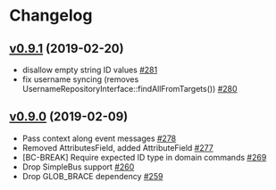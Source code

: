 # Changelog

## [v0.9.1](https://github.com/msgphp/user-eav/tree/v0.9.1) (2019-02-20)

- disallow empty string ID values [\#281](https://github.com/msgphp/msgphp/pull/281)
- fix username syncing \(removes UsernameRepositoryInterface::findAllFromTargets\(\)\) [\#280](https://github.com/msgphp/msgphp/pull/280)


## [v0.9.0](https://github.com/msgphp/user-eav/tree/v0.9.0) (2019-02-09)

- Pass context along event messages [\#278](https://github.com/msgphp/msgphp/pull/278)
- Removed AttributesField, added AttributeField [\#277](https://github.com/msgphp/msgphp/pull/277)
- \[BC-BREAK\] Require expected ID type in domain commands [\#269](https://github.com/msgphp/msgphp/pull/269)
- Drop SimpleBus support [\#260](https://github.com/msgphp/msgphp/pull/260)
- Drop GLOB\_BRACE dependency [\#259](https://github.com/msgphp/msgphp/pull/259)

